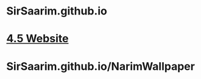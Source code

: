 # SirSaarim.github.io

# [4.5 Website](https://sirsaarim.github.io/FourPointFive/Website/ "4.5 Website")

# SirSaarim.github.io/NarimWallpaper
